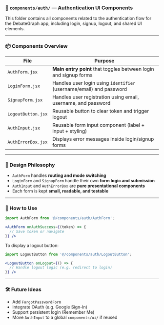 ### 📁 `components/auth/` — Authentication UI Components

This folder contains all components related to the authentication flow for the DebateGraph app, including login, signup, logout, and shared UI elements.

---

### 📦 Components Overview

| File               | Purpose                                                             |
| ------------------ | ------------------------------------------------------------------- |
| `AuthForm.jsx`     | **Main entry point** that toggles between login and signup forms    |
| `LoginForm.jsx`    | Handles user login using `identifier` (username/email) and password |
| `SignupForm.jsx`   | Handles user registration using email, username, and password       |
| `LogoutButton.jsx` | Reusable button to clear token and trigger logout                   |
| `AuthInput.jsx`    | Reusable form input component (label + input + styling)             |
| `AuthErrorBox.jsx` | Displays error messages inside login/signup forms                   |

---

### 🧠 Design Philosophy

* `AuthForm` handles **routing and mode switching**
* `LoginForm` and `SignupForm` handle their own **form logic and submission**
* `AuthInput` and `AuthErrorBox` are **pure presentational components**
* Each form is kept **small, readable, and testable**

---

### 🚀 How to Use

```jsx
import AuthForm from '@/components/auth/AuthForm';

<AuthForm onAuthSuccess={(token) => {
  // Save token or navigate
}} />
```

To display a logout button:

```jsx
import LogoutButton from '@/components/auth/LogoutButton';

<LogoutButton onLogout={() => {
  // Handle logout logic (e.g. redirect to login)
}} />
```

---

### 🛠️ Future Ideas

* Add `ForgotPasswordForm`
* Integrate OAuth (e.g. Google Sign-In)
* Support persistent login (Remember Me)
* Move `AuthInput` to a global `components/ui/` if reused
